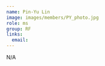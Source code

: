 ```yaml
---
name: Pin-Yu Lin
image: images/members/PY_photo.jpg
role: ms
group: RF
links:
  email: 
---
```


N/A
